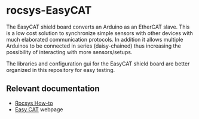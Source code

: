 # rocsys-EasyCAT

The EasyCAT shield board converts an Arduino as an EtherCAT slave. This is a low cost solution to synchronize simple sensors with other devices with much elaborated communication protocols. In addition it allows multiple Arduinos to be connected in series (daisy-chained) thus increasing the possibility of interacting with more sensors/setups.

The libraries and configuration gui for the EasyCAT shield board are better organized in this repository for easy testing.

## Relevant documentation

- [Rocsys How-to](https://rocsys.atlassian.net/wiki/spaces/RES/pages/27787277/EasyCAT+Shield+Board)
- [Easy CAT](https://www.bausano.net/en/hardware/easycat.html) webpage
